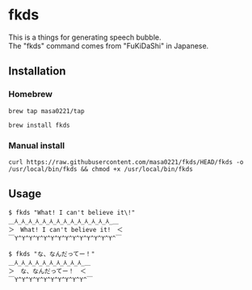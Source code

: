 # fkds
This is a things for generating speech bubble.  
The "fkds" command comes from "FuKiDaShi" in Japanese.


## Installation
### Homebrew
```
brew tap masa0221/tap
```

```
brew install fkds
```

### Manual install
```
curl https://raw.githubusercontent.com/masa0221/fkds/HEAD/fkds -o /usr/local/bin/fkds && chmod +x /usr/local/bin/fkds
```

## Usage

```
$ fkds "What! I can't believe it\!"
＿⅄_⅄_⅄_⅄_⅄_⅄_⅄_⅄_⅄_⅄_⅄_⅄_⅄_⅄_＿
＞　What! I can't believe it!　＜
￣Y^Y^Y^Y^Y^Y^Y^Y^Y^Y^Y^Y^Y^Y^￣
```

```
$ fkds "な、なんだってー！"
＿⅄_⅄_⅄_⅄_⅄_⅄_⅄_⅄_⅄_⅄_＿
＞　な、なんだってー！　＜
￣Y^Y^Y^Y^Y^Y^Y^Y^Y^Y^￣
```

